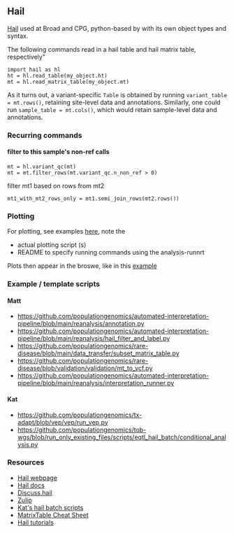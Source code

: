 ## Hail

[Hail](https://hail.is/) used at Broad and CPG, python-based by with its own object types and syntax.

The following commands read in a hail table and hail matrix table, respectively"
```
import hail as hl
ht = hl.read_table(my_object.ht)
mt = hl.read_matrix_table(my_object.mt)
```
As it turns out, a variant-specific ```Table``` is obtained by running ```variant_table = mt.rows()```, retaining site-level data and annotations. 
Similarly, one could run ```sample_table = mt.cols()```, which would retain sample-level data and annotations.

### Recurring commands 

#### filter to this sample's non-ref calls
```
mt = hl.variant_qc(mt)
mt = mt.filter_rows(mt.variant_qc.n_non_ref > 0)
```
filter mt1 based on rows from mt2
```
mt1_with_mt2_rows_only = mt1.semi_join_rows(mt2.rows())
```

### Plotting
For plotting, see examples [here](https://github.com/populationgenomics/tob-wgs/tree/rare-variant-association/scripts/rv_expression_association/plot), note the
* actual plotting script (s)
* README to specify running commands using the analysis-runnrt

Plots then appear in the broswe, like in this [example](https://test-web.populationgenomics.org.au/tob-wgs/plot/v0/histogram_maf_post_filter.png)

### Example / template scripts

#### Matt
* https://github.com/populationgenomics/automated-interpretation-pipeline/blob/main/reanalysis/annotation.py
* https://github.com/populationgenomics/automated-interpretation-pipeline/blob/main/reanalysis/hail_filter_and_label.py
* https://github.com/populationgenomics/rare-disease/blob/main/data_transfer/subset_matrix_table.py
* https://github.com/populationgenomics/rare-disease/blob/validation/validation/mt_to_vcf.py
* https://github.com/populationgenomics/automated-interpretation-pipeline/blob/main/reanalysis/interpretation_runner.py

#### Kat
* https://github.com/populationgenomics/tx-adapt/blob/vep/vep/run_vep.py
* https://github.com/populationgenomics/tob-wgs/blob/run_only_existing_files/scripts/eqtl_hail_batch/conditional_analysis.py

### Resources

* [Hail webpage](https://hail.is/)
* [Hail docs](https://hail.is/docs/0.2/index.html)
* [Discuss.hail](https://discuss.hail.is/)
* [Zulip](https://hail.zulipchat.com/login/)
* [Kat's hail batch scripts](https://github.com/populationgenomics/ancestry/tree/main/scripts/hail_batch/)
* [MatrixTable Cheat Sheet](https://hail.is/docs/0.2/_static/cheatsheets/hail_matrix_tables_cheat_sheet.pdf)
* [Hail tutorials](https://hail.is/docs/0.2/tutorials-landing.html)
